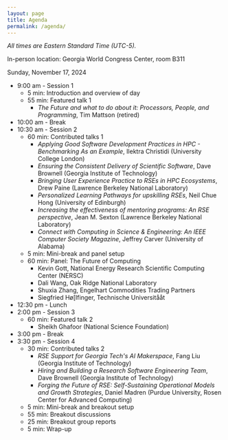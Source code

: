 ```yaml
---
layout: page
title: Agenda
permalink: /agenda/
---
```


*All times are Eastern Standard Time (UTC-5).*

In-person location:  Georgia World Congress Center, room B311

Sunday, November 17, 2024

- 9:00 am - Session 1
    - 5 min: Introduction and overview of day
    - 55 min: Featured talk 1
        - _The Future and what to do about it:  Processors, People, and Programming_, Tim Mattson (retired)
- 10:00 am - Break
- 10:30 am - Session 2
    - 60 min: Contributed talks 1
        - _Applying Good Software Development Practices in HPC - Benchmarking As an Example_, Ilektra Christidi (University College London)
        - _Ensuring the Consistent Delivery of Scientific Software_, Dave Brownell (Georgia Institute of Technology)
        - _Bringing User Experience Practice to RSEs in HPC Ecosystems_, Drew Paine (Lawrence Berkeley National Laboratory)
        - _Personalized Learning Pathways for upskilling RSEs_, Neil Chue Hong (University of Edinburgh)
        - _Increasing the effectiveness of mentoring programs: An RSE perspective_, Jean M. Sexton (Lawrence Berkeley National Laboratory)
        - _Connect with Computing in Science & Engineering: An IEEE Computer Society Magazine_, Jeffrey Carver (University of Alabama)
    - 5 min: Mini-break and panel setup
    - 60 min: Panel: The Future of Computing
        - Kevin Gott,  National Energy Research Scientific Computing Center (NERSC)
        - Dali Wang, Oak Ridge National Laboratory
        - Shuxia Zhang, Engelhart Commodities Trading Partners
        - Siegfried Hø[Ifinger, Technische Universitååt
- 12:30 pm - Lunch
- 2:00 pm - Session 3
    - 60 min: Featured talk 2
        - Sheikh Ghafoor (National Science Foundation)
- 3:00 pm - Break
- 3:30 pm - Session 4
    - 30 min: Contributed talks 2
        - _RSE Support for Georgia Tech's AI Makerspace_, Fang Liu (Georgia Institute of Technology)
        - _Hiring and Building a Research Software Engineering Team_, Dave Brownell (Georgia Institute of Technology)
        - _Forging the Future of RSE: Self-Sustaining Operational Models and Growth Strategies_, Daniel Madren (Purdue University, Rosen Center for Advanced Computing)
    - 5 min: Mini-break and breakout setup
    - 55 min: Breakout discussions
    - 25 min: Breakout group reports
    - 5 min: Wrap-up

